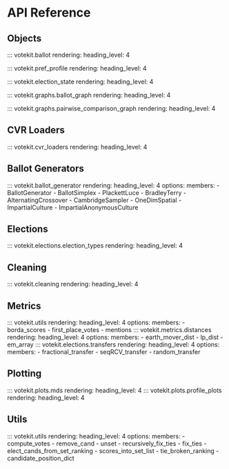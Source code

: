 # API Reference

## Objects 
::: votekit.ballot
    rendering:
      heading_level: 4

::: votekit.pref_profile
    rendering:
      heading_level: 4

::: votekit.election_state
    rendering:
      heading_level: 4

::: votekit.graphs.ballot_graph
    rendering:
      heading_level: 4

::: votekit.graphs.pairwise_comparison_graph
    rendering:
      heading_level: 4

## CVR Loaders
::: votekit.cvr_loaders
    rendering:
      heading_level: 4

## Ballot Generators
::: votekit.ballot_generator
    rendering:
        heading_level: 4
    options:
        members:
            - BallotGenerator
            - BallotSimplex
            - PlackettLuce
            - BradleyTerry
            - AlternatingCrossover
            - CambridgeSampler
            - OneDimSpatial
            - ImpartialCulture
            - ImpartialAnonymousCulture

## Elections
::: votekit.elections.election_types
    rendering:
      heading_level: 4

## Cleaning
::: votekit.cleaning
    rendering:
      heading_level: 4

## Metrics
::: votekit.utils
    rendering:
        heading_level: 4
    options:
        members:
            - borda_scores
            - first_place_votes
            - mentions
::: votekit.metrics.distances
    rendering:
        heading_level: 4
    options:
        members:
            - earth_mover_dist
            - lp_dist
            - em_array
::: votekit.elections.transfers
    rendering:
        heading_level: 4
    options:
        members:
            - fractional_transfer
            - seqRCV_transfer
            - random_transfer

## Plotting
::: votekit.plots.mds
    rendering:
        heading_level: 4
::: votekit.plots.profile_plots
    rendering:
        heading_level: 4

## Utils
::: votekit.utils
    rendering:
        heading_level: 4
    options:
        members:
            - compute_votes
            - remove_cand
            - unset
            - recursively_fix_ties
            - fix_ties
            - elect_cands_from_set_ranking
            - scores_into_set_list
            - tie_broken_ranking
            - candidate_position_dict



